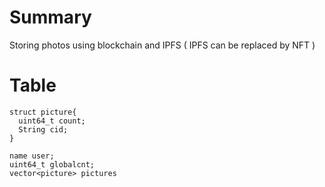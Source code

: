 

Summary
=======
Storing photos using blockchain and IPFS ( IPFS can be replaced by NFT )


Table
======
```
struct picture{
  uint64_t count;
  String cid;
}
```
```
name user;
uint64_t globalcnt;
vector<picture> pictures
```

